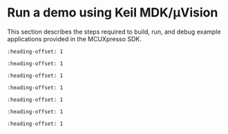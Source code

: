 # Run a demo using Keil MDK/μVision

This section describes the steps required to build, run, and debug example applications provided in the MCUXpresso SDK.


```{include} install_cmsis_device_pack.md
:heading-offset: 1
```

```{include} build_an_example_application_001.md
:heading-offset: 1
```

```{include} run_an_example_application_001.md
:heading-offset: 1
```

```{include} build_a_multicore_example_application.md
:heading-offset: 1
```

```{include} run_a_multicore_example_application_002.md
:heading-offset: 1
```

```{include} build_a_trustzone_example_application_002.md
:heading-offset: 1
```

```{include} run_a_trustzone_example_application_001.md
:heading-offset: 1
```
